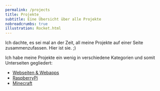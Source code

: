 ```yaml
---
permalink: /projects
title: Projekte
subtitle: Eine Übersicht über alle Projekte
nobreadcrumbs: true
illustration: Rocket.html
---
```


Ich dachte, es sei mal an der Zeit, all meine Projekte auf einer Seite zusammenzufassen. Hier ist sie. ;)

Ich habe meine Projekte ein wenig in verschiedene Kategorien und somit Unterseiten gegliedert:

- [Webseiten & Webapps](/projects/web)
- [RaspberryPi](/projects/raspberrypi)
- [Minecraft](/projects/minecraft)
